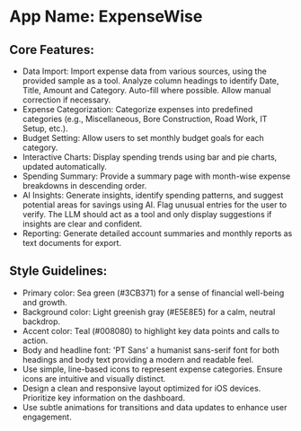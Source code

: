 # **App Name**: ExpenseWise

## Core Features:

- Data Import: Import expense data from various sources, using the provided sample as a tool. Analyze column headings to identify Date, Title, Amount and Category. Auto-fill where possible. Allow manual correction if necessary.
- Expense Categorization: Categorize expenses into predefined categories (e.g., Miscellaneous, Bore Construction, Road Work, IT Setup, etc.).
- Budget Setting: Allow users to set monthly budget goals for each category.
- Interactive Charts: Display spending trends using bar and pie charts, updated automatically.
- Spending Summary: Provide a summary page with month-wise expense breakdowns in descending order.
- AI Insights: Generate insights, identify spending patterns, and suggest potential areas for savings using AI. Flag unusual entries for the user to verify. The LLM should act as a tool and only display suggestions if insights are clear and confident.
- Reporting: Generate detailed account summaries and monthly reports as text documents for export.

## Style Guidelines:

- Primary color: Sea green (#3CB371) for a sense of financial well-being and growth.
- Background color: Light greenish gray (#E5E8E5) for a calm, neutral backdrop.
- Accent color: Teal (#008080) to highlight key data points and calls to action.
- Body and headline font: 'PT Sans' a humanist sans-serif font for both headings and body text providing a modern and readable feel. 
- Use simple, line-based icons to represent expense categories. Ensure icons are intuitive and visually distinct.
- Design a clean and responsive layout optimized for iOS devices. Prioritize key information on the dashboard.
- Use subtle animations for transitions and data updates to enhance user engagement.